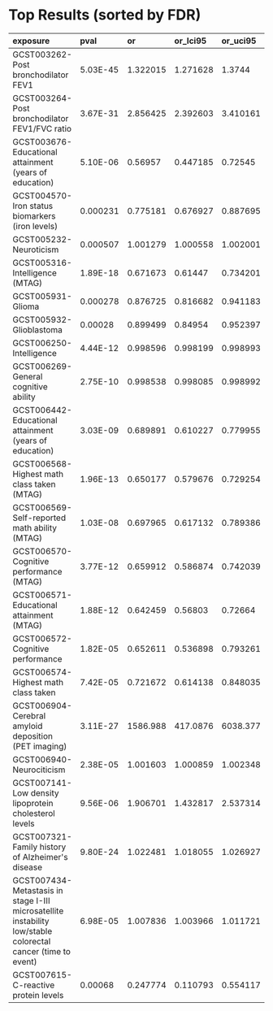 # Top Results \(sorted by FDR\)

  


| exposure | pval | or | or\_lci95 | or\_uci95 | category | subcategory | nsnp |
| :--- | :--- | :--- | :--- | :--- | :--- | :--- | :--- |
| GCST003262-Post bronchodilator FEV1 | 5.03E-45 | 1.322015 | 1.271628 | 1.3744 | Risk factor | Anthropometric | 176 |
| GCST003264-Post bronchodilator FEV1/FVC ratio | 3.67E-31 | 2.856425 | 2.392603 | 3.410161 | Risk factor | Anthropometric | 196 |
| GCST003676-Educational attainment \(years of education\) | 5.10E-06 | 0.56957 | 0.447185 | 0.72545 | Risk factor | Education | 89 |
| GCST004570-Iron status biomarkers \(iron levels\) | 0.000231 | 0.775181 | 0.676927 | 0.887695 | Risk factor | Metal | 3 |
| GCST005232-Neuroticism | 0.000507 | 1.001279 | 1.000558 | 1.002001 | Risk factor | Psychiatric / neurological | 77 |
| GCST005316-Intelligence \(MTAG\) | 1.89E-18 | 0.671673 | 0.61447 | 0.734201 | Risk factor | Education | 434 |
| GCST005931-Glioma | 0.000278 | 0.876725 | 0.816682 | 0.941183 | Disease | Cancer | 3 |
| GCST005932-Glioblastoma | 0.00028 | 0.899499 | 0.84954 | 0.952397 | Disease | Cancer | 3 |
| GCST006250-Intelligence | 4.44E-12 | 0.998596 | 0.998199 | 0.998993 | Risk factor | Education | 342 |
| GCST006269-General cognitive ability | 2.75E-10 | 0.998538 | 0.998085 | 0.998992 | Risk factor | Education | 249 |
| GCST006442-Educational attainment \(years of education\) | 3.03E-09 | 0.689891 | 0.610227 | 0.779955 | Risk factor | Education | 1009 |
| GCST006568-Highest math class taken \(MTAG\) | 1.96E-13 | 0.650177 | 0.579676 | 0.729254 | Risk factor | Education | 691 |
| GCST006569-Self-reported math ability \(MTAG\) | 1.03E-08 | 0.697965 | 0.617132 | 0.789386 | Risk factor | Education | 472 |
| GCST006570-Cognitive performance \(MTAG\) | 3.77E-12 | 0.659912 | 0.586874 | 0.742039 | Risk factor | Education | 380 |
| GCST006571-Educational attainment \(MTAG\) | 1.88E-12 | 0.642459 | 0.56803 | 0.72664 | Risk factor | Education | 862 |
| GCST006572-Cognitive performance | 1.82E-05 | 0.652611 | 0.536898 | 0.793261 | Risk factor | Education | 126 |
| GCST006574-Highest math class taken | 7.42E-05 | 0.721672 | 0.614138 | 0.848035 | Risk factor | Education | 208 |
| GCST006904-Cerebral amyloid deposition \(PET imaging\) | 3.11E-27 | 1586.988 | 417.0876 | 6038.377 | Risk factor | Anthropometric | 21 |
| GCST006940-Neurociticism | 2.38E-05 | 1.001603 | 1.000859 | 1.002348 | Risk factor | Psychiatric / neurological | 103 |
| GCST007141-Low density lipoprotein cholesterol levels | 9.56E-06 | 1.906701 | 1.432817 | 2.537314 | Risk factor | Anthropometric | 160 |
| GCST007321-Family history of Alzheimer's disease | 9.80E-24 | 1.022481 | 1.018055 | 1.026927 | Risk factor | other | 7 |
| GCST007434-Metastasis in stage I-III microsatellite instability low/stable colorectal cancer \(time to event\) | 6.98E-05 | 1.007836 | 1.003966 | 1.011721 | Disease | Cancer | 17 |
| GCST007615-C-reactive protein levels | 0.00068 | 0.247774 | 0.110793 | 0.554117 | Risk factor | Protein | 36 |

